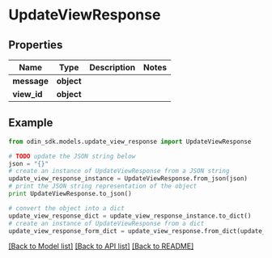 # UpdateViewResponse


## Properties

Name | Type | Description | Notes
------------ | ------------- | ------------- | -------------
**message** | **object** |  | 
**view_id** | **object** |  | 

## Example

```python
from odin_sdk.models.update_view_response import UpdateViewResponse

# TODO update the JSON string below
json = "{}"
# create an instance of UpdateViewResponse from a JSON string
update_view_response_instance = UpdateViewResponse.from_json(json)
# print the JSON string representation of the object
print UpdateViewResponse.to_json()

# convert the object into a dict
update_view_response_dict = update_view_response_instance.to_dict()
# create an instance of UpdateViewResponse from a dict
update_view_response_form_dict = update_view_response.from_dict(update_view_response_dict)
```
[[Back to Model list]](../README.md#documentation-for-models) [[Back to API list]](../README.md#documentation-for-api-endpoints) [[Back to README]](../README.md)



